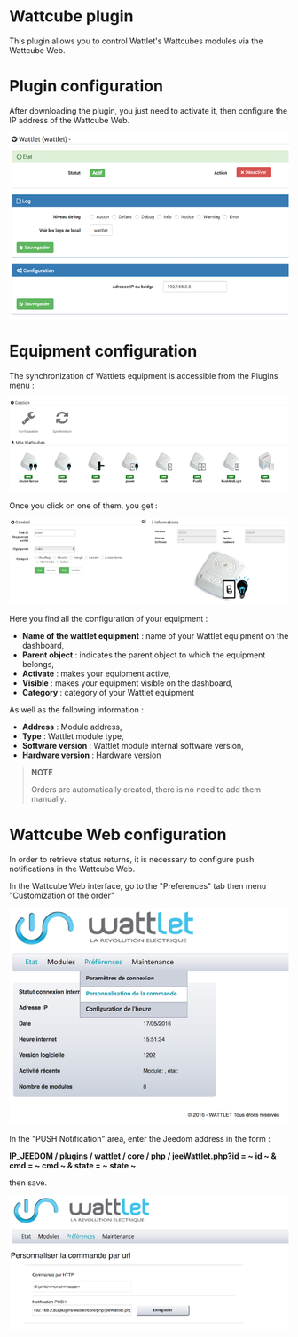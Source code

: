 # Wattcube plugin

This plugin allows you to control Wattlet's Wattcubes modules via the Wattcube Web.

# Plugin configuration 

After downloading the plugin, you just need to activate it, then configure the IP address of the Wattcube Web.

![wattlet](./images/wattlet.png)

# Equipment configuration 

The synchronization of Wattlets equipment is accessible from the Plugins menu :

![wattlet2](./images/wattlet2.png)

Once you click on one of them, you get :

![wattlet3](./images/wattlet3.png)

Here you find all the configuration of your equipment :

-   **Name of the wattlet equipment** : name of your Wattlet equipment on the dashboard,
-   **Parent object** : indicates the parent object to which the equipment belongs,
-   **Activate** : makes your equipment active,
-   **Visible** : makes your equipment visible on the dashboard,
-   **Category** : category of your Wattlet equipment

As well as the following information :

-   **Address** : Module address,
-   **Type** : Wattlet module type,
-   **Software version** : Wattlet module internal software version,
-   **Hardware version** : Hardware version

> **NOTE**
>
> Orders are automatically created, there is no need to add them manually.

# Wattcube Web configuration 

In order to retrieve status returns, it is necessary to configure push notifications in the Wattcube Web.

In the Wattcube Web interface, go to the "Preferences" tab then menu "Customization of the order"

![wattlet4](./images/wattlet4.png)

In the "PUSH Notification" area, enter the Jeedom address in the form :

**IP\_JEEDOM / plugins / wattlet / core / php / jeeWattlet.php?id = ~ id ~ & cmd = ~ cmd ~ & state = ~ state ~**

then save.

![wattlet5](./images/wattlet5.png)
